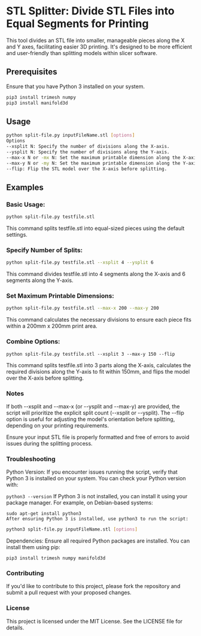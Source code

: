 # STL Splitter: Divide STL Files into Equal Segments for Printing

This tool divides an STL file into smaller, manageable pieces along the X and Y axes, facilitating easier 3D printing. It's designed to be more efficient and user-friendly than splitting models within slicer software.

## Prerequisites
Ensure that you have Python 3 installed on your system.
  ```bash
  pip3 install trimesh numpy
  pip3 install manifold3d
```

## Usage
```bash
python split-file.py inputFileName.stl [options]
Options
--xsplit N: Specify the number of divisions along the X-axis.
--ysplit N: Specify the number of divisions along the Y-axis.
--max-x N or -mx N: Set the maximum printable dimension along the X-axis in millimeters.
--max-y N or -my N: Set the maximum printable dimension along the Y-axis in millimeters.
--flip: Flip the STL model over the X-axis before splitting.
```

## Examples
### Basic Usage:
  ```bash
  python split-file.py testfile.stl
  ```
  This command splits testfile.stl into equal-sized pieces using the default settings.

### Specify Number of Splits:
```bash
python split-file.py testfile.stl --xsplit 4 --ysplit 6
```
This command divides testfile.stl into 4 segments along the X-axis and 6 segments along the Y-axis.

### Set Maximum Printable Dimensions:
```bash
python split-file.py testfile.stl --max-x 200 --max-y 200
```

This command calculates the necessary divisions to ensure each piece fits within a 200mm x 200mm print area.

### Combine Options:
```
python split-file.py testfile.stl --xsplit 3 --max-y 150 --flip
```
This command splits testfile.stl into 3 parts along the X-axis, calculates the required divisions along the Y-axis to fit within 150mm, and flips the model over the X-axis before splitting.

### Notes
If both --xsplit and --max-x (or --ysplit and --max-y) are provided, the script will prioritize the explicit split count (--xsplit or --ysplit).
The --flip option is useful for adjusting the model's orientation before splitting, depending on your printing requirements.

Ensure your input STL file is properly formatted and free of errors to avoid issues during the splitting process.

### Troubleshooting
Python Version: If you encounter issues running the script, verify that Python 3 is installed on your system. You can check your Python version with:

```python3 --version```
If Python 3 is not installed, you can install it using your package manager. For example, on Debian-based systems:

```
sudo apt-get install python3
After ensuring Python 3 is installed, use python3 to run the script:
```

```bash
python3 split-file.py inputFileName.stl [options]
```
Dependencies: Ensure all required Python packages are installed. You can install them using pip:

```
pip3 install trimesh numpy manifold3d
```

### Contributing
If you'd like to contribute to this project, please fork the repository and submit a pull request with your proposed changes.

### License
This project is licensed under the MIT License. See the LICENSE file for details.





